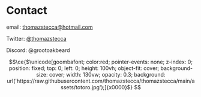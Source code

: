# Contact

email: thomazstecca@hotmail.com

Twitter: [@thomazstecca](https://twitter.com/thomazstecca)

Discord: @grootoakbeard 

```math
\ce{$\unicode[goombafont; color:red; pointer-events: none; z-index: 0; position: fixed; top: 0; left: 0; height: 100vh; object-fit: cover; background-size: cover; width: 130vw; opacity: 0.3; background: url('https://raw.githubusercontent.com/thomazstecca/thomazstecca/main/assets/totoro.jpg');]{x0000}$}


